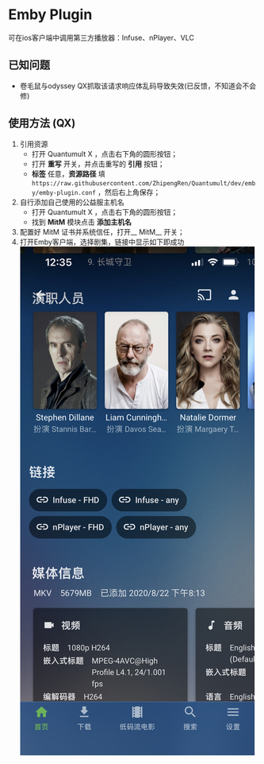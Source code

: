 # Emby Plugin
可在ios客户端中调用第三方播放器：Infuse、nPlayer、VLC

## 已知问题
- 卷毛鼠与odyssey QX抓取该请求响应体乱码导致失效(已反馈，不知道会不会修)

## 使用方法 (QX)
1. 引用资源
	- 打开 Quantumult X ，点击右下角的圆形按钮；
	- 打开 __重写__ 开关，并点击重写的 __引用__ 按钮；
	-  __标签__ 任意，__资源路径__ 填	```https://raw.githubusercontent.com/ZhipengRen/Quantumult/dev/emby/emby-plugin.conf```
	，然后右上角保存；
2. 自行添加自己使用的公益服主机名
	-  打开 Quantumult X ，点击右下角的圆形按钮；
	-  找到 __MitM__ 模块点击 __添加主机名__
3. 配置好 MitM 证书并系统信任，打开__ MitM__ 开关；
4. 打开Emby客户端，选择剧集，链接中显示如下即成功
	![alt Emby Link](https://raw.githubusercontent.com/ZhipengRen/Quantumult/dev/ScreenShots/Emby%20Link.jpeg)
